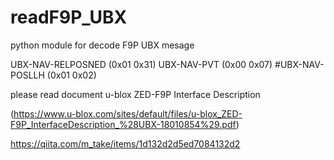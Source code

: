 # readF9P_UBX
python module for decode F9P UBX mesage 

UBX-NAV-RELPOSNED (0x01 0x31)
UBX-NAV-PVT (0x00 0x07)
#UBX-NAV-POSLLH (0x01 0x02)


please read document
u-blox ZED-F9P Interface Description

(https://www.u-blox.com/sites/default/files/u-blox_ZED-F9P_InterfaceDescription_%28UBX-18010854%29.pdf)

https://qiita.com/m_take/items/1d132d2d5ed7084132d2
